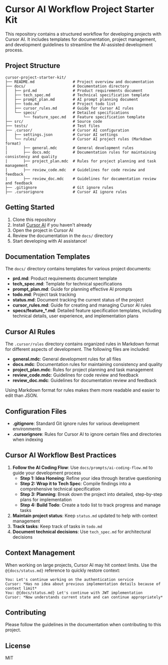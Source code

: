 # Cursor AI Workflow Project Starter Kit

This repository contains a structured workflow for developing projects with Cursor AI. It includes templates for documentation, project management, and development guidelines to streamline the AI-assisted development process.

## Project Structure

```
cursor-project-starter-kit/
├── README.md                 # Project overview and documentation
├── docs/                     # Documentation directory
│   ├── prd.md                # Product requirements document
│   ├── tech_spec.md          # Technical specification template
│   ├── prompt_plan.md        # AI prompt planning document
│   ├── todo.md               # Project todo list
│   ├── cursor_rules.md       # Guide for Cursor AI rules
│   └── specs/                # Detailed specifications
│       └── feature_spec.md   # Feature specification template
├── src/                      # Source code
├── tests/                    # Test files
├── .cursor/                  # Cursor AI configuration
│   ├── settings.json         # Cursor AI settings
│   └── rules/                # Cursor AI project rules (Markdown format)
│       ├── general.mdc       # General development rules
|       ├── docs.mdc          # Documentation rules for maintaining consistency and quality
|       ├── project_plan.mdc  # Rules for project planning and task management
|       ├── review_code.mdc   # Guidelines for code review and feedback
|       ├── review_doc.mdc    # Guidelines for documentation review and feedback
├── .gitignore                # Git ignore rules
├── .cursorignore             # Cursor AI ignore rules
```

## Getting Started

1. Clone this repository
2. Install [Cursor AI](https://cursor.com/) if you haven't already
3. Open the project in Cursor AI
4. Review the documentation in the `docs/` directory
5. Start developing with AI assistance!

## Documentation Templates

The `docs/` directory contains templates for various project documents:

- **prd.md**: Product requirements document template
- **tech_spec.md**: Template for technical specifications
- **prompt_plan.md**: Guide for planning effective AI prompts
- **todo.md**: Project task tracking
- **status.md**: Document tracking the current status of the project
- **cursor_rules.md**: Guide for creating and managing Cursor AI rules
- **specs/feature_*.md**: Detailed feature specification templates, including technical details, user experience, and implementation plans

## Cursor AI Rules

The `.cursor/rules` directory contains organized rules in Markdown format for different aspects of development. The following files are included:

- **general.mdc**: General development rules for all files
- **docs.mdc**: Documentation rules for maintaining consistency and quality
- **project_plan.mdc**: Rules for project planning and task management
- **review_code.mdc**: Guidelines for code review and feedback
- **review_doc.mdc**: Guidelines for documentation review and feedback

Using Markdown format for rules makes them more readable and easier to edit than JSON.

## Configuration Files

- **.gitignore**: Standard Git ignore rules for various development environments
- **.cursorignore**: Rules for Cursor AI to ignore certain files and directories when indexing

## Cursor AI Workflow Best Practices

1. **Follow the AI Coding Flow**: Use `docs/prompts/ai-coding-flow.md` to guide your development process
	* **Step 1: Idea Honeing**: Refine your idea through iterative questioning
	* **Step 2: Wrap it to Tech Spec**: Compile findings into a comprehensive technical specification
	* **Step 3: Planning**: Break down the project into detailed, step-by-step plans for implementation
	* **Step 4: Build Todo**: Create a todo list to track progress and manage tasks
2. **Maintain project status**: Keep `status.md` updated to help with context management
3. **Track tasks**: Keep track of tasks in `todo.md`
4. **Document technical decisions**: Use `tech_spec.md` for architectural decisions

## Context Management

When working on large projects, Cursor AI may hit context limits. Use the `@{docs/status.md}` reference to quickly restore context:

```
You: Let's continue working on the authentication service  
Cursor: *Has no idea about previous implementation details because of context limit*  
You: @{docs/status.md} Let's continue with JWT implementation  
Cursor: *Now understands current state and can continue appropriately*
```

## Contributing

Please follow the guidelines in the documentation when contributing to this project.

## License

MIT
